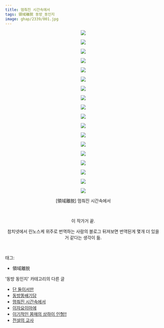 ```yaml
---
title: 멈춰진 시간속에서
tags: 領域離脱 동방_동인지
image: ghap/2339/001.jpg
---
```

<div class="article">
<p style="text-align: center; clear: none; float: none;"><img src="{{ site.nasurl }}/ghap/2339/001.jpg"/></p>
<p style="text-align: center; clear: none; float: none;"><img src="{{ site.nasurl }}/ghap/2339/002.jpg"/></p>
<p style="text-align: center; clear: none; float: none;"><img src="{{ site.nasurl }}/ghap/2339/003.jpg"/></p>
<p style="text-align: center; clear: none; float: none;"><img src="{{ site.nasurl }}/ghap/2339/004.jpg"/></p>
<p style="text-align: center; clear: none; float: none;"><img src="{{ site.nasurl }}/ghap/2339/005.jpg"/></p>
<p style="text-align: center; clear: none; float: none;"><img src="{{ site.nasurl }}/ghap/2339/006.jpg"/></p>
<p style="text-align: center; clear: none; float: none;"><img src="{{ site.nasurl }}/ghap/2339/007.jpg"/></p>
<p style="text-align: center; clear: none; float: none;"><img src="{{ site.nasurl }}/ghap/2339/008.jpg"/></p>
<p style="text-align: center; clear: none; float: none;"><img src="{{ site.nasurl }}/ghap/2339/009.jpg"/></p>
<p style="text-align: center; clear: none; float: none;"><img src="{{ site.nasurl }}/ghap/2339/010.jpg"/></p>
<p style="text-align: center; clear: none; float: none;"><img src="{{ site.nasurl }}/ghap/2339/011.jpg"/></p>
<p style="text-align: center; clear: none; float: none;"><img src="{{ site.nasurl }}/ghap/2339/012.jpg"/></p>
<p style="text-align: center; clear: none; float: none;"><img src="{{ site.nasurl }}/ghap/2339/013.jpg"/></p>
<p style="text-align: center; clear: none; float: none;"><img src="{{ site.nasurl }}/ghap/2339/014.jpg"/></p>
<p style="text-align: center; clear: none; float: none;"><img src="{{ site.nasurl }}/ghap/2339/015.jpg"/></p>
<p style="text-align: center; clear: none; float: none;"><img src="{{ site.nasurl }}/ghap/2339/016.jpg"/></p>
<p style="text-align: center; clear: none; float: none;"><img src="{{ site.nasurl }}/ghap/2339/017.jpg"/></p>
<p style="text-align: center; clear: none; float: none;"><img src="{{ site.nasurl }}/ghap/2339/018.jpg"/></p>
<p style="text-align: center; clear: none; float: none;">[領域離脱] 멈춰진 시간속에서</p>
<p style="text-align: center; clear: none; float: none;"><br/></p>
<p style="text-align: center; clear: none; float: none;">이 작가거 끝.</p>
<p style="text-align: center; clear: none; float: none;">참치넷에서 린노스케 위주로 번역하는 사람의 블로그 뒤져보면 번역된게 몇개 더 있을 거 같다는 생각이 듦.</p>
<p><br/></p>
</div><div class="tagTrail">
<p>태그: </p>
<ul>
<li>領域離脱</li>
</ul>
</div><div class="another">
<p>'동방 동인지' 카테고리의 다른 글</p>
<ul>
<li><a href="/2016-09-25-ghap_2343">단 둘이서만</a></li>
<li><a href="/2016-09-25-ghap_2341">동방똥배기담</a></li>
<li><a href="/2016-09-25-ghap_2339">멈춰진 시간속에서</a></li>
<li><a href="/2016-09-25-ghap_2338">이자요이마에</a></li>
<li><a href="/2016-09-25-ghap_2337">이기적인 몸매의 상하이 인형!!</a></li>
<li><a href="/2016-09-25-ghap_2336">전설의 교사</a></li>
</ul>
</div><div class="cb_module cb_fluid">
<div class="cb_wrt cb_profile">
</div><!-- commentList close -->
</div>